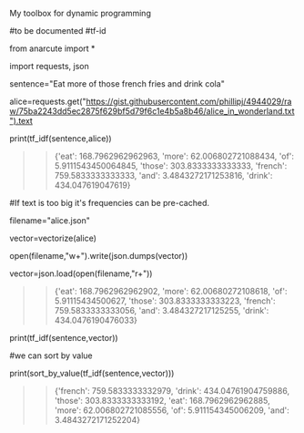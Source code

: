 My toolbox for dynamic programming

#to be documented
#tf-id

from anarcute import *

import requests, json

sentence="Eat more of those french fries and drink cola"

alice=requests.get("https://gist.githubusercontent.com/phillipj/4944029/raw/75ba2243dd5ec2875f629bf5d79f6c1e4b5a8b46/alice_in_wonderland.txt").text

print(tf_idf(sentence,alice))

>> {'eat': 168.7962962962963, 'more': 62.006802721088434, 'of': 5.9111543450064845, 'those': 303.8333333333333, 'french': 759.5833333333333, 'and': 3.4843272171253816, 'drink': 434.047619047619}

#If text is too big it's frequencies can be pre-cached.

filename="alice.json"

vector=vectorize(alice)

open(filename,"w+").write(json.dumps(vector))

vector=json.load(open(filename,"r+"))

>>{'eat': 168.7962962962902, 'more': 62.00680272108618, 'of': 5.91115434500627, 'those': 303.8333333333223, 'french': 759.5833333333056, 'and': 3.484327217125255, 'drink': 434.0476190476033}

print(tf_idf(sentence,vector))

#we can sort by value

print(sort_by_value(tf_idf(sentence,vector)))

>>{'french': 759.5833333332979, 'drink': 434.04761904759886, 'those': 303.8333333333192, 'eat': 168.7962962962885, 'more': 62.006802721085556, 'of': 5.911154345006209, 'and': 3.4843272171252204}

